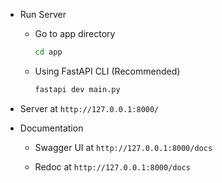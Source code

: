 - Run Server

  - Go to app directory

    ```bash
    cd app
    ```

  - Using FastAPI CLI (Recommended)

    ```bash
    fastapi dev main.py
    ```

- Server at `http://127.0.0.1:8000/`

- Documentation

  - Swagger UI at `http://127.0.0.1:8000/docs`

  - Redoc at `http://127.0.0.1:8000/docs`
